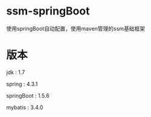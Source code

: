 # ssm-springBoot
使用springBoot自动配置，使用maven管理的ssm基础框架
# 版本
jdk : 1.7

spring : 4.3.1

springBoot : 1.5.6

mybatis : 3.4.0
 
